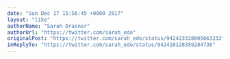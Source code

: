 ```yaml
---
date: "Sun Dec 17 15:56:45 +0000 2017"
layout: "like"
authorName: "Sarah Drasner"
authorUrl: "https://twitter.com/sarah_edo"
originalPost: "https://twitter.com/sarah_edo/status/942423328605663232"
inReplyTo: "https://twitter.com/sarah_edo/status/942410128359284736"
---
```

